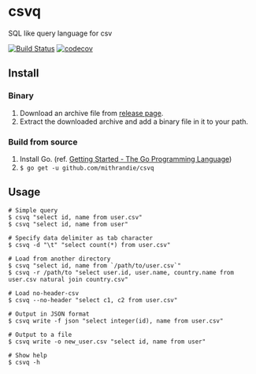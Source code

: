 # csvq

SQL like query language for csv

[![Build Status](https://travis-ci.org/mithrandie/csvq.svg?branch=master)](https://travis-ci.org/mithrandie/csvq)
[![codecov](https://codecov.io/gh/mithrandie/csvq/branch/master/graph/badge.svg)](https://codecov.io/gh/mithrandie/csvq)

## Install

### Binary

1. Download an archive file from [release page](https://github.com/mithrandie/csvq/releases).
2. Extract the downloaded archive and add a binary file in it to your path.

### Build from source

1. Install Go. (ref. [Getting Started - The Go Programming Language](https://golang.org/doc/install))
2. ```$ go get -u github.com/mithrandie/csvq```

## Usage

```shell
# Simple query
$ csvq "select id, name from user.csv"
$ csvq "select id, name from user"

# Specify data delimiter as tab character
$ csvq -d "\t" "select count(*) from user.csv"

# Load from another directory
$ csvq "select id, name from `/path/to/user.csv`"
$ csvq -r /path/to "select user.id, user.name, country.name from user.csv natural join country.csv"

# Load no-header-csv
$ csvq --no-header "select c1, c2 from user.csv"

# Output in JSON format
$ csvq write -f json "select integer(id), name from user.csv"

# Output to a file
$ csvq write -o new_user.csv "select id, name from user"

# Show help
$ csvq -h
```